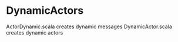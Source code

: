 # DynamicActors

ActorDynamic.scala creates dynamic messages
DynamicActor.scala creates dynamic actors
